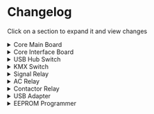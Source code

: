 # Changelog

Click on a section to expand it and view changes

<details>
  <summary>Core Main Board</summary>
  
  ## V2.2.1 - June 2024
  * Major overhaul to the design
  * Removed USB port, replaced with programming header
  * Removed help button, CBI LEDs
  * Added second DB9 connector
  * Replaced MicroSD card slot with DIP8 socket for configuration EEPROM
  * Added RS232 to DB9 connectors, for interfacing with computer or interface
  * Added data flow control routing, to direct UART connection between programming/RS232 DB9 1/RS232 DB9 2
  * Added 2 more soldered nuts to direct card on insertion
  * Decreased overall board size for tighter integrations
  
  ## V2.1.1 - May 2024
  * Initial public relaese
  
  ## V2.0.1 - May 2024
  * Internal version for internal customer discovery
</details>

<details>
  <summary>Core Interface Board</summary>

  ## V2.0.1 - June 2024
  * Initial release
</details>

<details>
  <summary>USB Hub Switch</summary>
  
  ## V2.0.2 - June 2024
  * Changed to easier-to-solder USB-B port
  * Increased spacing between USB port and DB9

  ## V2.0.1 - May 2024
  * Initial release
</details>

<details>
  <summary>KMX Switch</summary>
  
  ## V2.0.1 - June 2024
  * Initial release
</details>

<details>
  <summary>Signal Relay</summary>

  ## V2.0.2 - June 2024
  * Add USB port, fuse for powering system
  * Swapped to mostly SMD parts for easier assembly
  * Replaced relay with 220V-rated variant for directly interfacing with contactor signals
  
  ## V2.0.1 - May 2024
  * Initial release
</details>

<details>
  <summary>AC Relay</summary>

  ## V2.0.2 - June 2024
  * Flipped AC wiring of the relay
  * Replaced monolithic 5v regulator with Texas Instruments circuit
    * Higher efficency
    * Smaller footprint
    * Works with higher capacitance
  * Added double spade connectors for neutral, earth wiring
    * Makes it easier to wire plugs through the board
  * Added threaded standoffs for mounting the board
  
  ## V2.0.1 - May 2024
  * Initial release
</details>

<details>
  <summary>Contactor Relay</summary>

  ## V2.0.1 - June 2024
  * Initial Release
</details>

<details>
  <summary>USB Adapter</summary>
  
  ## V2.0.1 - June 2024
  * Initial release
  * Allows the Core to connect via USB to a computer through DB9
</details>

<details>
  <summary>EEPROM Programmer</summary>
  
  ## V2.0.1 - June 2024
  * Initial release
</details>
